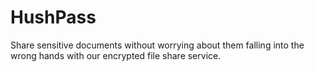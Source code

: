 # HushPass
Share sensitive documents without worrying about them falling into the wrong hands with our encrypted file share service.